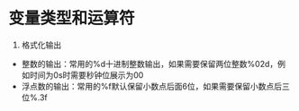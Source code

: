 # 变量类型和运算符
1. 格式化输出
+ 整数的输出：常用的%d十进制整数输出，如果需要保留两位整数%02d，例如时间为0s时需要秒钟位展示为00
+ 浮点数的输出：常用的%f默认保留小数点后面6位，如果需要保留小数点后三位%.3f
